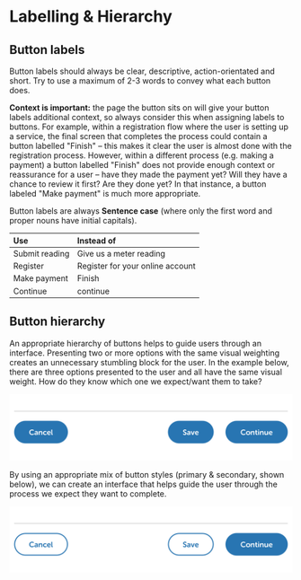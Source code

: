 # Labelling & Hierarchy

## Button labels

Button labels should always be clear, descriptive, action-orientated and short. Try to use a maximum of 2-3 words to convey what each button does.

**Context is important:** the page the button sits on will give your button labels additional context, so always consider this when assigning labels to buttons. For example, within a registration flow where the user is setting up a service, the final screen that completes the process could contain a button labelled "Finish" – this makes it clear the user is almost done with the registration process. However, within a different process \(e.g. making a payment\) a button labelled "Finish" does not provide enough context or reassurance for a user – have they made the payment yet? Will they have a chance to review it first? Are they done yet? In that instance, a button labeled "Make payment" is much more appropriate.

Button labels are always **Sentence case** \(where only the first word and proper nouns have initial capitals\).

| Use | Instead of |
| :--- | :--- |
| Submit reading | Give us a meter reading |
| Register | Register for your online account |
| Make payment | Finish |
| Continue | continue |

## Button hierarchy

An appropriate hierarchy of buttons helps to guide users through an interface. Presenting two or more options with the same visual weighting creates an unnecessary stumbling block for the user. In the example below, there are three options presented to the user and all have the same visual weight. How do they know which one we expect/want them to take?

![If all options have the same visual weight, how does the user know which option to take?](../../../.gitbook/assets/button-hierarchy-two-primary.png)

By using an appropriate mix of button styles \(primary & secondary, shown below\), we can create an interface that helps guide the user through the process we expect they want to complete.

![It&apos;s clearer with this arrangement that the most expected action is to &apos;Continue&apos;.](../../../.gitbook/assets/button-hierarchy-one-primary.png)

